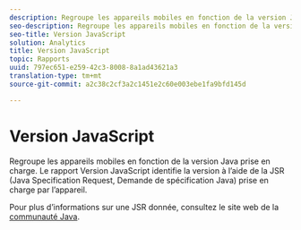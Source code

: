 ```yaml
---
description: Regroupe les appareils mobiles en fonction de la version Java prise en charge. Le rapport Version JavaScript identifie la version à l’aide de la JSR (Java Specification Request, Demande de spécification Java) prise en charge par l’appareil.
seo-description: Regroupe les appareils mobiles en fonction de la version Java prise en charge. Le rapport Version JavaScript identifie la version à l’aide de la JSR (Java Specification Request, Demande de spécification Java) prise en charge par l’appareil.
seo-title: Version JavaScript
solution: Analytics
title: Version JavaScript
topic: Rapports
uuid: 797ec651-e259-42c3-8008-8a1ad43621a3
translation-type: tm+mt
source-git-commit: a2c38c2cf3a2c1451e2c60e003ebe1fa9bfd145d

---
```



# Version JavaScript

Regroupe les appareils mobiles en fonction de la version Java prise en charge. Le rapport Version JavaScript identifie la version à l’aide de la JSR (Java Specification Request, Demande de spécification Java) prise en charge par l’appareil.

Pour plus d’informations sur une JSR donnée, consultez le site web de la [communauté Java](https://jcp.org/en/jsr/overview).
